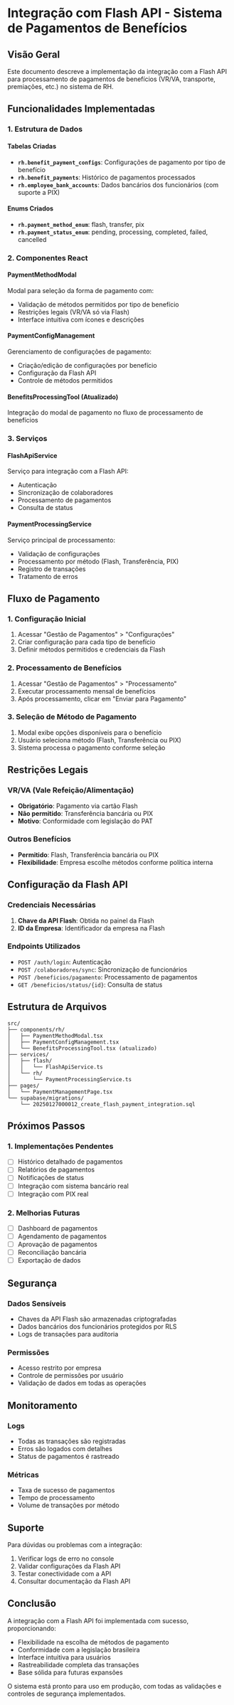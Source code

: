 # Integração com Flash API - Sistema de Pagamentos de Benefícios

## Visão Geral

Este documento descreve a implementação da integração com a Flash API para processamento de pagamentos de benefícios (VR/VA, transporte, premiações, etc.) no sistema de RH.

## Funcionalidades Implementadas

### 1. Estrutura de Dados

#### Tabelas Criadas

- **`rh.benefit_payment_configs`**: Configurações de pagamento por tipo de benefício
- **`rh.benefit_payments`**: Histórico de pagamentos processados
- **`rh.employee_bank_accounts`**: Dados bancários dos funcionários (com suporte a PIX)

#### Enums Criados

- **`rh.payment_method_enum`**: flash, transfer, pix
- **`rh.payment_status_enum`**: pending, processing, completed, failed, cancelled

### 2. Componentes React

#### PaymentMethodModal
Modal para seleção da forma de pagamento com:
- Validação de métodos permitidos por tipo de benefício
- Restrições legais (VR/VA só via Flash)
- Interface intuitiva com ícones e descrições

#### PaymentConfigManagement
Gerenciamento de configurações de pagamento:
- Criação/edição de configurações por benefício
- Configuração da Flash API
- Controle de métodos permitidos

#### BenefitsProcessingTool (Atualizado)
Integração do modal de pagamento no fluxo de processamento de benefícios

### 3. Serviços

#### FlashApiService
Serviço para integração com a Flash API:
- Autenticação
- Sincronização de colaboradores
- Processamento de pagamentos
- Consulta de status

#### PaymentProcessingService
Serviço principal de processamento:
- Validação de configurações
- Processamento por método (Flash, Transferência, PIX)
- Registro de transações
- Tratamento de erros

## Fluxo de Pagamento

### 1. Configuração Inicial
1. Acessar "Gestão de Pagamentos" > "Configurações"
2. Criar configuração para cada tipo de benefício
3. Definir métodos permitidos e credenciais da Flash

### 2. Processamento de Benefícios
1. Acessar "Gestão de Pagamentos" > "Processamento"
2. Executar processamento mensal de benefícios
3. Após processamento, clicar em "Enviar para Pagamento"

### 3. Seleção de Método de Pagamento
1. Modal exibe opções disponíveis para o benefício
2. Usuário seleciona método (Flash, Transferência ou PIX)
3. Sistema processa o pagamento conforme seleção

## Restrições Legais

### VR/VA (Vale Refeição/Alimentação)
- **Obrigatório**: Pagamento via cartão Flash
- **Não permitido**: Transferência bancária ou PIX
- **Motivo**: Conformidade com legislação do PAT

### Outros Benefícios
- **Permitido**: Flash, Transferência bancária ou PIX
- **Flexibilidade**: Empresa escolhe métodos conforme política interna

## Configuração da Flash API

### Credenciais Necessárias
1. **Chave da API Flash**: Obtida no painel da Flash
2. **ID da Empresa**: Identificador da empresa na Flash

### Endpoints Utilizados
- `POST /auth/login`: Autenticação
- `POST /colaboradores/sync`: Sincronização de funcionários
- `POST /beneficios/pagamento`: Processamento de pagamentos
- `GET /beneficios/status/{id}`: Consulta de status

## Estrutura de Arquivos

```
src/
├── components/rh/
│   ├── PaymentMethodModal.tsx
│   ├── PaymentConfigManagement.tsx
│   └── BenefitsProcessingTool.tsx (atualizado)
├── services/
│   ├── flash/
│   │   └── FlashApiService.ts
│   └── rh/
│       └── PaymentProcessingService.ts
├── pages/
│   └── PaymentManagementPage.tsx
└── supabase/migrations/
    └── 20250127000012_create_flash_payment_integration.sql
```

## Próximos Passos

### 1. Implementações Pendentes
- [ ] Histórico detalhado de pagamentos
- [ ] Relatórios de pagamentos
- [ ] Notificações de status
- [ ] Integração com sistema bancário real
- [ ] Integração com PIX real

### 2. Melhorias Futuras
- [ ] Dashboard de pagamentos
- [ ] Agendamento de pagamentos
- [ ] Aprovação de pagamentos
- [ ] Reconciliação bancária
- [ ] Exportação de dados

## Segurança

### Dados Sensíveis
- Chaves da API Flash são armazenadas criptografadas
- Dados bancários dos funcionários protegidos por RLS
- Logs de transações para auditoria

### Permissões
- Acesso restrito por empresa
- Controle de permissões por usuário
- Validação de dados em todas as operações

## Monitoramento

### Logs
- Todas as transações são registradas
- Erros são logados com detalhes
- Status de pagamentos é rastreado

### Métricas
- Taxa de sucesso de pagamentos
- Tempo de processamento
- Volume de transações por método

## Suporte

Para dúvidas ou problemas com a integração:
1. Verificar logs de erro no console
2. Validar configurações da Flash API
3. Testar conectividade com a API
4. Consultar documentação da Flash API

## Conclusão

A integração com a Flash API foi implementada com sucesso, proporcionando:
- Flexibilidade na escolha de métodos de pagamento
- Conformidade com a legislação brasileira
- Interface intuitiva para usuários
- Rastreabilidade completa das transações
- Base sólida para futuras expansões

O sistema está pronto para uso em produção, com todas as validações e controles de segurança implementados.
